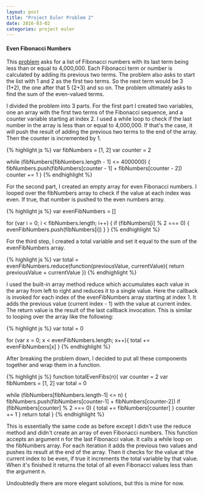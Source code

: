 ```yaml
---
layout: post
title: "Project Euler Problem 2"
date: 2016-03-02
categories: project euler
---
```


#### Even Fibonacci Numbers

This [problem](https://projecteuler.net/problem=2) asks for a list of Fibonacci numbers with its last term being less than or equal to 4,000,000. Each Fibonacci term or number is calculated by adding its previous two terms. The problem also asks to start the list with 1 and 2 as the first two terms. So the next term would be 3 (1+2), the one after that 5 (2+3) and so on. The problem ultimately asks to find the sum of the even-valued terms.

I divided the problem into 3 parts. For the first part I created two variables, one an array with the first two terms of the Fibonacci sequence, and a counter variable starting at index 2. I used a while loop to check if the last number in the array is less than or equal to 4,000,000. If that's the case, it will push the result of adding the previous two terms to the end of the array. Then the counter is incremented by 1.

{% highlight js %}
var fibNumbers = [1, 2]
var counter = 2

while (fibNumbers[fibNumbers.length - 1] <= 4000000) {
  fibNumbers.push(fibNumbers[counter - 1] + fibNumbers[counter - 2])
  counter += 1
}
{% endhighlight %}

For the second part, I created an empty array for even Fibonacci numbers. I looped over the fibNumbers array to check if the value at each index was even. If true, that number is pushed to the even numbers array.

{% highlight js %}
var evenFibNumbers = []

for (var i = 0; i < fibNumbers.length; i++) {
  if (fibNumbers[i] % 2 === 0) {
    evenFibNumbers.push(fibNumbers[i])
  }
}
{% endhighlight %}

For the third step, I created a total variable and set it equal to the sum of the evenFibNumbers array.

{% highlight js %}
var total = evenFibNumbers.reduce(function(previousValue, currentValue){
  return previousValue + currentValue
})
{% endhighlight %}

I used the built-in array method reduce which accumulates each value in the array from left to right and reduces it to a single value. Here the callback is invoked for each index of the evenFibNumbers array starting at index 1. It adds the previous value (current index - 1) with the value at current index. The return value is the result of the last callback invocation. This is similar to looping over the array like the following:

{% highlight js %}
var total = 0

for (var x = 0; x < evenFibNumbers.length; x++){
  total += evenFibNumbers[x]
}
{% endhighlight %}

After breaking the problem down, I decided to put all these components together and wrap them in a function.

{% highlight js %}
function totalEvenFibs(n){
  var counter = 2
  var fibNumbers = [1, 2]
  var total = 0


  while (fibNumbers[fibNumbers.length-1] <= n) {
    fibNumbers.push(fibNumbers[counter-1] + fibNumbers[counter-2])
    if (fibNumbers[counter] % 2 === 0) {
      total += fibNumbers[counter]
    }
    counter += 1
  }
  return total
}
{% endhighlight %}

This is essentially the same code as before except I didn't use the reduce method and didn't create an array of even Fibonacci numbers. This function accepts an argument n for the last Fibonacci value. It calls a while loop on the fibNumbers array. For each iteration it adds the previous two values and pushes its result at the end of the array. Then it checks for the value at the current index to be even, if true it increments the total variable by that value. When it's finished it returns the total of all even Fibonacci values less than the argument n.

Undoubtedly there are more elegant solutions, but this is mine for now.
